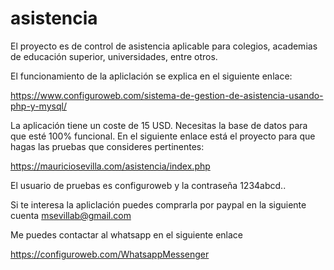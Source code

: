 # asistencia

El proyecto es de control de asistencia aplicable para colegios, academias de educación superior, universidades, entre otros.

El funcionamiento de la apliclación se explica en el siguiente enlace:

https://www.configuroweb.com/sistema-de-gestion-de-asistencia-usando-php-y-mysql/

La aplicación tiene un coste de 15 USD. Necesitas la base de datos para que esté 100% funcional. En el siguiente enlace está el proyecto para que hagas las pruebas que consideres pertinentes:

https://mauriciosevilla.com/asistencia/index.php

El usuario de pruebas es configuroweb y la contraseña 1234abcd..

Si te interesa la apliclación puedes comprarla por paypal en la siguiente cuenta msevillab@gmail.com

Me puedes contactar al whatsapp en el siguiente enlace

https://configuroweb.com/WhatsappMessenger

